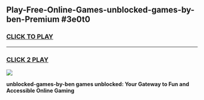 
## Play-Free-Online-Games-unblocked-games-by-ben-Premium #3e0t0
<h3>
<a href="https://premium.freeplayer.one?title=unblocked-games-by-ben&ref=8M">CLICK TO PLAY</a></h3>
<hr>

<h3>
<a href="https://premium.freeplayer.one?title=unblocked-games-by-ben&ref=8M">CLICK 2 PLAY</a>
  
</h3>

<a href="https://premium.freeplayer.one?title=unblocked-games-by-ben&ref=8M"><img src="https://clearcache.store/games.png"></a>


**unblocked-games-by-ben games unblocked: Your Gateway to Fun and Accessible Online Gaming**
